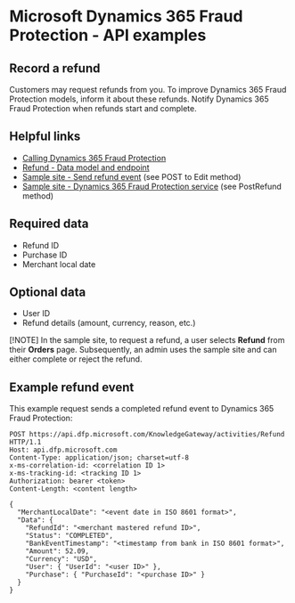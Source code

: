 # Microsoft Dynamics 365 Fraud Protection - API examples
## Record a refund

Customers may request refunds from you. To improve Dynamics 365 Fraud Protection models, inform it about these refunds. Notify Dynamics 365 Fraud Protection when refunds start and complete.

## Helpful links
- [Calling Dynamics 365 Fraud Protection](./Authenticate&#32;and&#32;call&#32;Fraud&#32;Protection.md)
- [Refund - Data model and endpoint](https://apidocs.microsoft.com/services/graphriskapi#/KnowledgeGatewayEvent/KnowledgeGatewayEventActivitiesRefundPost)
- [Sample site - Send refund event](../src/Web/Areas/Admin/Controllers/ManageController.cs) (see POST to Edit method)
- [Sample site - Dynamics 365 Fraud Protection service](../src/Infrastructure/Services/FraudProtectionService.cs) (see PostRefund method)

## Required data
- Refund ID
- Purchase ID
- Merchant local date

## Optional data
- User ID
- Refund details (amount, currency, reason, etc.)

[!NOTE]
In the sample site, to request a refund, a user selects **Refund** from their **Orders** page. Subsequently, an admin uses the sample site and can either complete or reject the refund.

## Example refund event
This example request sends a completed refund event to Dynamics 365 Fraud Protection:
```http
POST https://api.dfp.microsoft.com/KnowledgeGateway/activities/Refund HTTP/1.1
Host: api.dfp.microsoft.com
Content-Type: application/json; charset=utf-8
x-ms-correlation-id: <correlation ID 1>
x-ms-tracking-id: <tracking ID 1>
Authorization: bearer <token>
Content-Length: <content length>

{
  "MerchantLocalDate": "<event date in ISO 8601 format>",
  "Data": {
    "RefundId": "<merchant mastered refund ID>",
    "Status": "COMPLETED",
    "BankEventTimestamp": "<timestamp from bank in ISO 8601 format>",
    "Amount": 52.09,
    "Currency": "USD",
    "User": { "UserId": "<user ID>" },
    "Purchase": { "PurchaseId": "<purchase ID>" }
  }
}
```
